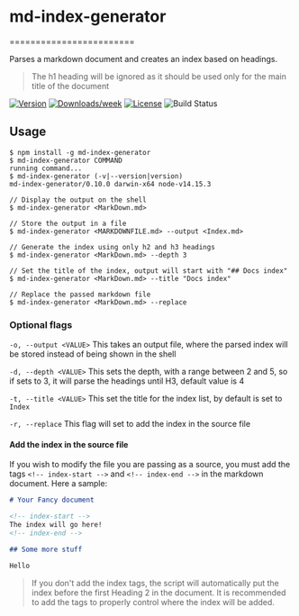 # md-index-generator
========================

Parses a markdown document and creates an index based on headings.

> The h1 heading will be ignored as it should be used only for the main title of the document

[![Version](https://img.shields.io/npm/v/md-index-generator.svg)](https://npmjs.org/package/md-index-generator)
[![Downloads/week](https://img.shields.io/npm/dw/md-index-generator.svg)](https://npmjs.org/package/md-index-generator)
[![License](https://img.shields.io/npm/l/md-index-generator.svg)](https://github.com/experimental/markdown-index-generator/blob/master/package.json)
![Build Status](https://github.com/darkmavis1980/markdown-index-generator/workflows/CI/badge.svg)

## Usage

```sh-session
$ npm install -g md-index-generator
$ md-index-generator COMMAND
running command...
$ md-index-generator (-v|--version|version)
md-index-generator/0.10.0 darwin-x64 node-v14.15.3

// Display the output on the shell
$ md-index-generator <MarkDown.md>

// Store the output in a file
$ md-index-generator <MARKDOWNFILE.md> --output <Index.md>

// Generate the index using only h2 and h3 headings
$ md-index-generator <MarkDown.md> --depth 3

// Set the title of the index, output will start with "## Docs index"
$ md-index-generator <MarkDown.md> --title "Docs index"

// Replace the passed markdown file
$ md-index-generator <MarkDown.md> --replace
```

### Optional flags

`-o, --output <VALUE>` This takes an output file, where the parsed index will be stored instead of being shown in the shell

`-d, --depth <VALUE>` This sets the depth, with a range between 2 and 5, so if sets to 3, it will parse the headings until H3, default value is 4

`-t, --title <VALUE>` This set the title for the index list, by default is set to `Index`

`-r, --replace` This flag will set to add the index in the source file

#### Add the index in the source file

If you wish to modify the file you are passing as a source, you must add the tags `<!-- index-start -->` and `<!-- index-end -->` in the markdown document.
Here a sample:

```markdown
# Your Fancy document

<!-- index-start -->
The index will go here!
<!-- index-end -->

## Some more stuff

Hello
```

> If you don't add the index tags, the script will automatically put the index before the first Heading 2 in the document. It is recommended to add the tags to properly control where the index will be added.